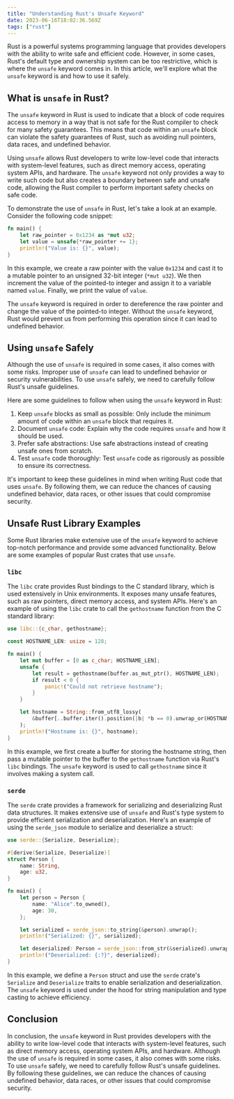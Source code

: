 ```yaml
---
title: "Understanding Rust's Unsafe Keyword"
date: 2023-06-16T18:02:36.569Z
tags: ["rust"]
---
```




Rust is a powerful systems programming language that provides developers with the ability to write safe and efficient code. However, in some cases, Rust's default type and ownership system can be too restrictive, which is where the `unsafe` keyword comes in. In this article, we'll explore what the `unsafe` keyword is and how to use it safely.

## What is `unsafe` in Rust?

The `unsafe` keyword in Rust is used to indicate that a block of code requires access to memory in a way that is not safe for the Rust compiler to check for many safety guarantees. This means that code within an `unsafe` block can violate the safety guarantees of Rust, such as avoiding null pointers, data races, and undefined behavior.

Using `unsafe` allows Rust developers to write low-level code that interacts with system-level features, such as direct memory access, operating system APIs, and hardware. The `unsafe` keyword not only provides a way to write such code but also creates a boundary between safe and unsafe code, allowing the Rust compiler to perform important safety checks on safe code.

To demonstrate the use of `unsafe` in Rust, let's take a look at an example. Consider the following code snippet:

```rust
fn main() {
    let raw_pointer = 0x1234 as *mut u32;
    let value = unsafe{*raw_pointer += 1};
    println!("Value is: {}", value);
}
```

In this example, we create a raw pointer with the value `0x1234` and cast it to a mutable pointer to an unsigned 32-bit integer (`*mut u32`). We then increment the value of the pointed-to integer and assign it to a variable named `value`. Finally, we print the value of `value`.

The `unsafe` keyword is required in order to dereference the raw pointer and change the value of the pointed-to integer. Without the `unsafe` keyword, Rust would prevent us from performing this operation since it can lead to undefined behavior.

## Using `unsafe` Safely

Although the use of `unsafe` is required in some cases, it also comes with some risks. Improper use of `unsafe` can lead to undefined behavior or security vulnerabilities. To use `unsafe` safely, we need to carefully follow Rust's unsafe guidelines.

Here are some guidelines to follow when using the `unsafe` keyword in Rust:

1. Keep `unsafe` blocks as small as possible: Only include the minimum amount of code within an `unsafe` block that requires it.
2. Document `unsafe` code: Explain why the code requires `unsafe` and how it should be used.
3. Prefer safe abstractions: Use safe abstractions instead of creating unsafe ones from scratch.
4. Test `unsafe` code thoroughly: Test `unsafe` code as rigorously as possible to ensure its correctness.

It's important to keep these guidelines in mind when writing Rust code that uses `unsafe`. By following them, we can reduce the chances of causing undefined behavior, data races, or other issues that could compromise security.

## Unsafe Rust Library Examples

Some Rust libraries make extensive use of the `unsafe` keyword to achieve top-notch performance and provide some advanced functionality. Below are some examples of popular Rust crates that use `unsafe`.

### `libc`

The `libc` crate provides Rust bindings to the C standard library, which is used extensively in Unix environments. It exposes many unsafe features, such as raw pointers, direct memory access, and system APIs. Here's an example of using the `libc` crate to call the `gethostname` function from the C standard library:

```rust
use libc::{c_char, gethostname};

const HOSTNAME_LEN: usize = 128;

fn main() {
    let mut buffer = [0 as c_char; HOSTNAME_LEN];
    unsafe {
        let result = gethostname(buffer.as_mut_ptr(), HOSTNAME_LEN);
        if result < 0 {
            panic!("Could not retrieve hostname");
        }
    }

    let hostname = String::from_utf8_lossy(
        &buffer[..buffer.iter().position(|b| *b == 0).unwrap_or(HOSTNAME_LEN)],
    );
    println!("Hostname is: {}", hostname);
}
```

In this example, we first create a buffer for storing the hostname string, then pass a mutable pointer to the buffer to the `gethostname` function via Rust's `libc` bindings. The `unsafe` keyword is used to call `gethostname` since it involves making a system call.

### `serde`

The `serde` crate provides a framework for serializing and deserializing Rust data structures. It makes extensive use of `unsafe` and Rust's type system to provide efficient serialization and deserialization. Here's an example of using the `serde_json` module to serialize and deserialize a struct:

```rust
use serde::{Serialize, Deserialize};

#[derive(Serialize, Deserialize)]
struct Person {
    name: String,
    age: u32,
}

fn main() {
    let person = Person {
        name: "Alice".to_owned(),
        age: 30,
    };

    let serialized = serde_json::to_string(&person).unwrap();
    println!("Serialized: {}", serialized);

    let deserialized: Person = serde_json::from_str(&serialized).unwrap();
    println!("Deserialized: {:?}", deserialized);
}
```

In this example, we define a `Person` struct and use the `serde` crate's `Serialize` and `Deserialize` traits to enable serialization and deserialization. The `unsafe` keyword is used under the hood for string manipulation and type casting to achieve efficiency.

## Conclusion

In conclusion, the `unsafe` keyword in Rust provides developers with the ability to write low-level code that interacts with system-level features, such as direct memory access, operating system APIs, and hardware. Although the use of `unsafe` is required in some cases, it also comes with some risks. To use `unsafe` safely, we need to carefully follow Rust's unsafe guidelines. By following these guidelines, we can reduce the chances of causing undefined behavior, data races, or other issues that could compromise security.